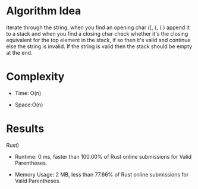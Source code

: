 # Algorithm Idea

Iterate through the string, when you find an opening char ([, {, ( ) append it to a stack and when you find a closing char check whether it's the closing equivalent for the top element in the stack, if so then it's valid and continue else the string is invalid. If the string is valid then the stack should be empty at the end.

# Complexity

- Time: O(n)

- Space:O(n)

# Results

Rust)

- Runtime: 0 ms, faster than 100.00% of Rust online submissions for Valid Parentheses.

- Memory Usage: 2 MB, less than 77.66% of Rust online submissions for Valid Parentheses.
